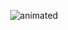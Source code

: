 <p align="center">
  <img src="https://github.com/Michae1Nechaev/gifs/blob/main/kick6.gif" alt="animated" />
</p>
